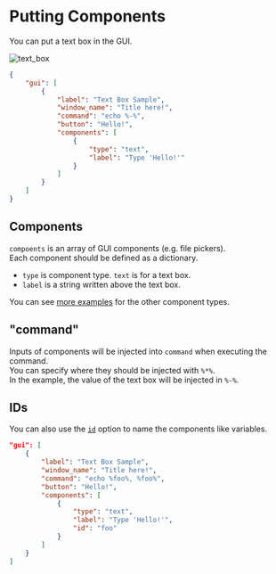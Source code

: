 # Putting Components

You can put a text box in the GUI.  

![text_box](https://github.com/matyalatte/Simple-Command-Runner/assets/69258547/4e42ae56-1525-4dea-8062-47f8e4c0f8de)  

```json
{
    "gui": [
        {
            "label": "Text Box Sample",
            "window_name": "Title here!",
            "command": "echo %-%",
            "button": "Hello!",
            "components": [
                {
                    "type": "text",
                    "label": "Type 'Hello!'"
                }
            ]
        }
    ]
}
```

## Components

`compoents` is an array of GUI components (e.g. file pickers).  
Each component should be defined as a dictionary.  

-   `type` is component type. `text` is for a text box.
-   `label` is a string written above the text box.

You can see [more examples](../../#2-components) for the other component types.

## "command"

Inputs of components will be injected into `command` when executing the command.  
You can specify where they should be injected with `%*%`.  
In the example, the value of the text box will be injected in `%-%`.  

## IDs

You can also use the [`id`](../../comp_options/id) option to name the components like variables.  

```json
"gui": [
    {
        "label": "Text Box Sample",
        "window_name": "Title here!",
        "command": "echo %foo%, %foo%",
        "button": "Hello!",
        "components": [
            {
                "type": "text",
                "label": "Type 'Hello!'",
                "id": "foo"
            }
        ]
    }
]
```
